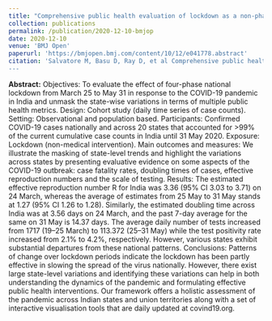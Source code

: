 ```yaml
---
title: "Comprehensive public health evaluation of lockdown as a non-pharmaceutical intervention on COVID-19 spread in India: national trends masking state-level variations"
collection: publications
permalink: /publication/2020-12-10-bmjop
date: 2020-12-10
venue: 'BMJ Open'
paperurl: 'https://bmjopen.bmj.com/content/10/12/e041778.abstract'
citation: 'Salvatore M, Basu D, Ray D, et al Comprehensive public health evaluation of lockdown as a non-pharmaceutical intervention on COVID-19 spread in India: national trends masking state-level variations BMJ Open 2020;10:e041778. doi: 10.1136/bmjopen-2020-041778
---
```


**Abstract:** Objectives: To evaluate the effect of four-phase national lockdown from March 25 to May 31 in response to the COVID-19 pandemic in India and unmask the state-wise variations in terms of multiple public health metrics. Design: Cohort study (daily time series of case counts). Setting: Observational and population based. Participants: Confirmed COVID-19 cases nationally and across 20 states that accounted for >99% of the current cumulative case counts in India until 31 May 2020. Exposure: Lockdown (non-medical intervention). Main outcomes and measures: We illustrate the masking of state-level trends and highlight the variations across states by presenting evaluative evidence on some aspects of the COVID-19 outbreak: case fatality rates, doubling times of cases, effective reproduction numbers and the scale of testing. Results: The estimated effective reproduction number R for India was 3.36 (95% CI 3.03 to 3.71) on 24 March, whereas the average of estimates from 25 May to 31 May stands at 1.27 (95% CI 1.26 to 1.28). Similarly, the estimated doubling time across India was at 3.56 days on 24 March, and the past 7-day average for the same on 31 May is 14.37 days. The average daily number of tests increased from 1717 (19–25 March) to 113.372 (25–31 May) while the test positivity rate increased from 2.1% to 4.2%, respectively. However, various states exhibit substantial departures from these national patterns. Conclusions: Patterns of change over lockdown periods indicate the lockdown has been partly effective in slowing the spread of the virus nationally. However, there exist large state-level variations and identifying these variations can help in both understanding the dynamics of the pandemic and formulating effective public health interventions. Our framework offers a holistic assessment of the pandemic across Indian states and union territories along with a set of interactive visualisation tools that are daily updated at covind19.org.